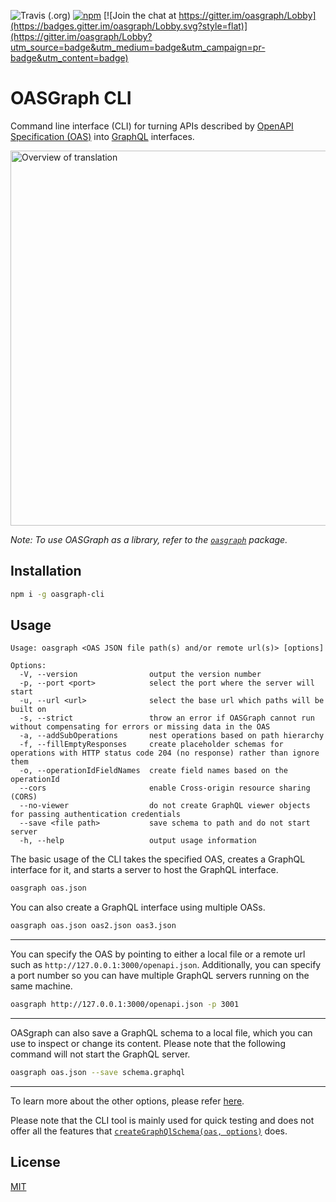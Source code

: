 ![Travis (.org)](https://img.shields.io/travis/strongloop/oasgraph.svg?style=flat)
[![npm](https://img.shields.io/npm/v/oasgraph-cli.svg?style=flat)](https://www.npmjs.com/package/oasgraph-cli)
[![Join the chat at https://gitter.im/oasgraph/Lobby](https://badges.gitter.im/oasgraph/Lobby.svg?style=flat)](https://gitter.im/oasgraph/Lobby?utm_source=badge&utm_medium=badge&utm_campaign=pr-badge&utm_content=badge)


# OASGraph CLI
Command line interface (CLI) for turning APIs described by [OpenAPI Specification (OAS)](https://github.com/OAI/OpenAPI-Specification) into [GraphQL](https://graphql.org/) interfaces.

<img src="https://raw.githubusercontent.com/strongloop/oasgraph/master/docs/translation.png" alt="Overview of translation" width="600">

_Note: To use OASGraph as a library, refer to the [`oasgraph`](https://github.com/strongloop/oasgraph/tree/master/packages/oasgraph) package._


## Installation

```bash
npm i -g oasgraph-cli
```


## Usage

```
Usage: oasgraph <OAS JSON file path(s) and/or remote url(s)> [options]

Options:
  -V, --version                output the version number
  -p, --port <port>            select the port where the server will start
  -u, --url <url>              select the base url which paths will be built on
  -s, --strict                 throw an error if OASGraph cannot run without compensating for errors or missing data in the OAS
  -a, --addSubOperations       nest operations based on path hierarchy
  -f, --fillEmptyResponses     create placeholder schemas for operations with HTTP status code 204 (no response) rather than ignore them
  -o, --operationIdFieldNames  create field names based on the operationId
  --cors                       enable Cross-origin resource sharing (CORS)
  --no-viewer                  do not create GraphQL viewer objects for passing authentication credentials
  --save <file path>           save schema to path and do not start server
  -h, --help                   output usage information
```

The basic usage of the CLI takes the specified OAS, creates a GraphQL interface for it, and starts a server to host the GraphQL interface.

```sh
oasgraph oas.json
```

You can also create a GraphQL interface using multiple OASs. 

```sh
oasgraph oas.json oas2.json oas3.json
```

***

You can specify the OAS by pointing to either a local file or a remote url such as `http://127.0.0.1:3000/openapi.json`. Additionally, you can specify a port number so you can have multiple GraphQL servers running on the same machine.

```sh
oasgraph http://127.0.0.1:3000/openapi.json -p 3001
```

***

OASgraph can also save a GraphQL schema to a local file, which you can use to inspect or change its content. Please note that the following command will not start the GraphQL server.

```sh
oasgraph oas.json --save schema.graphql
```

***

To learn more about the other options, please refer [here](https://github.com/strongloop/oasgraph/tree/master/packages/oasgraph#options).

Please note that the CLI tool is mainly used for quick testing and does not offer all the features that [`createGraphQlSchema(oas, options)`](https://github.com/strongloop/oasgraph/tree/master/packages/oasgraph#usage) does.


## License
[MIT](./LICENSE.md)